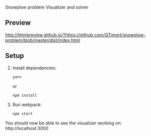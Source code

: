 Snowplow problem Visualizer and solver

## Preview
http://htmlpreview.github.io/?https://github.com/QTimort/snowplow-problem/blob/master/dist/index.html

## Setup

2.  Install dependencies:

        yarn

    or

        npm install

3.  Run webpack:

        npm start

You should now be able to see the visualizer working on: http://localhost:3000
